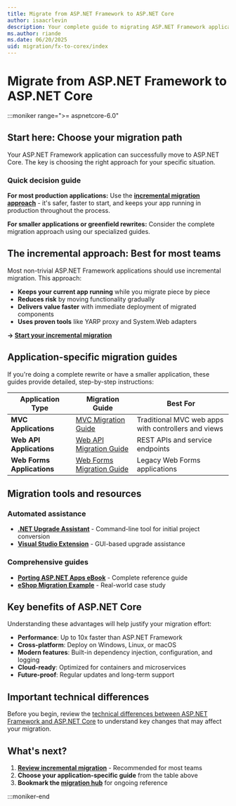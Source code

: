 ```yaml
---
title: Migrate from ASP.NET Framework to ASP.NET Core
author: isaacrlevin
description: Your complete guide to migrating ASP.NET Framework applications to ASP.NET Core, with practical approaches and step-by-step guidance.
ms.author: riande
ms.date: 06/20/2025
uid: migration/fx-to-corex/index
---
```

# Migrate from ASP.NET Framework to ASP.NET Core

:::moniker range=">= aspnetcore-6.0"

## Start here: Choose your migration path

Your ASP.NET Framework application can successfully move to ASP.NET Core. The key is choosing the right approach for your specific situation.

### Quick decision guide

**For most production applications:** Use the [**incremental migration approach**](xref:migration/inc/overview) - it's safer, faster to start, and keeps your app running in production throughout the process.

**For smaller applications or greenfield rewrites:** Consider the complete migration approach using our specialized guides.

## The incremental approach: Best for most teams

Most non-trivial ASP.NET Framework applications should use incremental migration. This approach:

- **Keeps your current app running** while you migrate piece by piece
- **Reduces risk** by moving functionality gradually
- **Delivers value faster** with immediate deployment of migrated components
- **Uses proven tools** like YARP proxy and System.Web adapters

**→ [Start your incremental migration](xref:migration/inc/overview)**

## Application-specific migration guides

If you're doing a complete rewrite or have a smaller application, these guides provide detailed, step-by-step instructions:

| Application Type | Migration Guide | Best For |
|------------------|-----------------|----------|
| **MVC Applications** | [MVC Migration Guide](xref:migration/mvc) | Traditional MVC web apps with controllers and views |
| **Web API Applications** | [Web API Migration Guide](xref:migration/webapi) | REST APIs and service endpoints |
| **Web Forms Applications** | [Web Forms Migration Guide](xref:migration/web_forms) | Legacy Web Forms applications |

## Migration tools and resources

### Automated assistance
- **[.NET Upgrade Assistant](https://dotnet.microsoft.com/platform/upgrade-assistant)** - Command-line tool for initial project conversion
- **[Visual Studio Extension](https://marketplace.visualstudio.com/items?itemName=ms-dotnettools.upgradeassistant)** - GUI-based upgrade assistance

### Comprehensive guides
- **[Porting ASP.NET Apps eBook](https://aka.ms/aspnet-porting-ebook)** - Complete reference guide
- **[eShop Migration Example](/dotnet/architecture/porting-existing-aspnet-apps/example-migration-eshop)** - Real-world case study

## Key benefits of ASP.NET Core

Understanding these advantages will help justify your migration effort:

- **Performance**: Up to 10x faster than ASP.NET Framework
- **Cross-platform**: Deploy on Windows, Linux, or macOS
- **Modern features**: Built-in dependency injection, configuration, and logging
- **Cloud-ready**: Optimized for containers and microservices
- **Future-proof**: Regular updates and long-term support

## Important technical differences

Before you begin, review the [technical differences between ASP.NET Framework and ASP.NET Core](xref:migration/fx-to-corex/technical-differences) to understand key changes that may affect your migration.

## What's next?

1. **[Review incremental migration](xref:migration/inc/overview)** - Recommended for most teams
2. **Choose your application-specific guide** from the table above
3. **Bookmark the [migration hub](.)** for ongoing reference

:::moniker-end